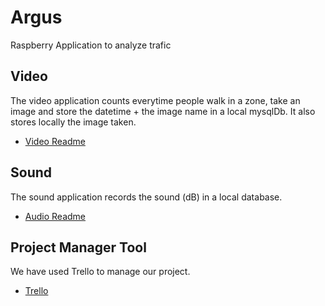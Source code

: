 # Argus
Raspberry Application to analyze trafic
## Video
The video application counts everytime people walk in a zone, take an image and store the datetime + the image name in a local mysqlDb. It also stores locally the image taken.

- [Video Readme](./Video/doc/README.md)


## Sound
The sound application records the sound (dB) in a local database.

- [Audio Readme](./Audio/doc/readme.md)

## Project Manager Tool

We have used Trello to manage our project. 

- [Trello](https://trello.com/it/login)